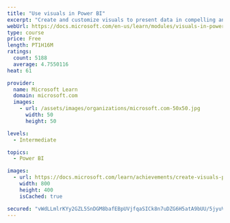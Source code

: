 ```yaml
---
title: "Use visuals in Power BI"
excerpt: "Create and customize visuals to present data in compelling and insightful ways."
webUrl: https://docs.microsoft.com/en-us/learn/modules/visuals-in-power-bi/
type: course
price: Free
length: PT1H16M
ratings:
  count: 5188
  average: 4.7550116
heat: 61

provider:
  name: Microsoft Learn
  domain: microsoft.com
  images:
    - url: /assets/images/organizations/microsoft.com-50x50.jpg
      width: 50
      height: 50

levels:
  - Intermediate

topics:
  - Power BI

images:
  - url: https://docs.microsoft.com/learn/achievements/create-visuals-power-bi-desktop-social.png
    width: 800
    height: 400
    isCached: true

secured: "vWdLLmlrKYy2GZL5SnDGM8bafEBpUVjfqaSICk8n7uDZG6H5atA9bUU/5jyuV6jK4yEX3Y8/Ua8tWf8yKZS4rMr0hSJCyS3xwYIuR0oGyjrmekZ1lPdQ0lxQJIY7+Ou/ZHo/v6ndA85vhprlaCJYaStG+tViKG+CSKCdN6wlqDg2CudKScvztFVeoXQPpUOgzYlJ9s3ka1R1Pb82S2wtv5EKIFFJ14dVEN3N1MdxcSzA+g8D4wazrYD5DUKutcXIp2J92WgI4hgVYIkkSor4aGAiIUnpxZsIBP1x2DjC4uVz6F6WmWadUVKdzUYWq5Pz1VVOEiSvd23GVY0iRriBFFsauAL90Wsi5vsjkhn1bvIk8aEHtv6wk7osctSdq1oIBg6LTb+/BM8DOttN8cRmp1YANCl56eKCCBlizMxZ4+0=;SRtJhkSrJgbDwwqrFwqmwA=="
---
```


